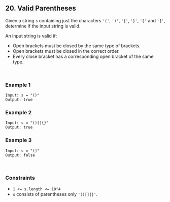 ## 20. Valid Parentheses

Given a string `s` containing just the characters `'('`, `')'`, `'{'`, `'}'`, `'['` and `']'`, determine if the input string is valid.  
  
An input string is valid if:

* Open brackets must be closed by the same type of brackets.
* Open brackets must be closed in the correct order.
* Every close bracket has a corresponding open bracket of the same type.
 
<br>

### Example 1

```
Input: s = "()"
Output: true
```

### Example 2

```
Input: s = "()[]{}"
Output: true
```

### Example 3

```
Input: s = "(]"
Output: false
``` 

<br>

### Constraints

* `1 <= s.length <= 10^4`
* `s` consists of parentheses only `'()[]{}'`.
